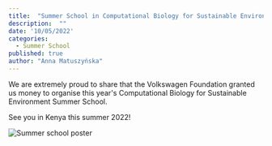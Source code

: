 ```yaml
---
title:  "Summer School in Computational Biology for Sustainable Environment in Kenya"
description:  ""
date: '10/05/2022'
categories:
  - Summer School
published: true
author: "Anna Matuszyńska"
---
```


We are extremely proud to share that the Volkswagen Foundation granted us money to organise this year's Computational Biology for Sustainable Environment Summer School.

See you in Kenya this summer 2022!

![Summer school poster ](static/news/SummerSchool-kenya.jpeg)
